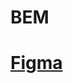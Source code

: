 # BEM

# [Figma](https://www.figma.com/file/YMVh01wLIRCqvqWCYzrhLm/Edutech-Landing-Page---Digilearn-Web-Design-(Community)?type=design&node-id=1%3A2&mode=design&t=fravtBrWKxhk9Khb-1)
